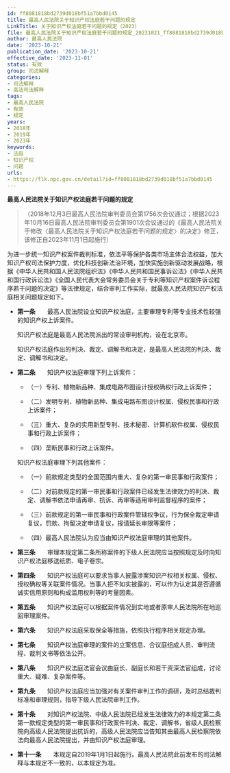 ```yaml
---
id: ff8081818bd2739d018bf51a7bbd0145
title: 最高人民法院关于知识产权法庭若干问题的规定
LinkTitle: 关于知识产权法庭若干问题的规定（2023）
file: 最高人民法院关于知识产权法庭若干问题的规定_20231021_ff8081818bd2739d018bf51a7bbd0145.docx
author: 最高人民法院
date: '2023-10-21'
publication_date: '2023-10-21'
effective_date: '2023-11-01'
status: 有效
group: 司法解释
categories:
- 司法解释
- 高法司法解释
tags:
- 最高人民法院
- 有效
- 规定
years:
- 2018年
- 2019年
- 2023年
keywords:
- 法庭
- 知识产权
- 问题
urls:
- https://flk.npc.gov.cn/detail?id=ff8081818bd2739d018bf51a7bbd0145
---
```


**最高人民法院关于知识产权法庭若干问题的规定**

> （2018年12月3日最高人民法院审判委员会第1756次会议通过；根据2023年10月16日最高人民法院审判委员会第1901次会议通过的《最高人民法院关于修改〈最高人民法院关于知识产权法庭若干问题的规定〉的决定》修正，该修正自2023年11月1日起施行）

为进一步统一知识产权案件裁判标准，依法平等保护各类市场主体合法权益，加大知识产权司法保护力度，优化科技创新法治环境，加快实施创新驱动发展战略，根据《中华人民共和国人民法院组织法》《中华人民共和国民事诉讼法》《中华人民共和国行政诉讼法》《全国人民代表大会常务委员会关于专利等知识产权案件诉讼程序若干问题的决定》等法律规定，结合审判工作实际，就最高人民法院知识产权法庭相关问题规定如下。

- **第一条**　　最高人民法院设立知识产权法庭，主要审理专利等专业技术性较强的知识产权上诉案件。

  知识产权法庭是最高人民法院派出的常设审判机构，设在北京市。

  知识产权法庭作出的判决、裁定、调解书和决定，是最高人民法院的判决、裁定、调解书和决定。

- **第二条**　　知识产权法庭审理下列上诉案件：

  - （一）专利、植物新品种、集成电路布图设计授权确权行政上诉案件；

  - （二）发明专利、植物新品种、集成电路布图设计权属、侵权民事和行政上诉案件；

  - （三）重大、复杂的实用新型专利、技术秘密、计算机软件权属、侵权民事和行政上诉案件；

  - （四）垄断民事和行政上诉案件。

  知识产权法庭审理下列其他案件：

  - （一）前款规定类型的全国范围内重大、复杂的第一审民事和行政案件；

  - （二）对前款规定的第一审民事和行政案件已经发生法律效力的判决、裁定、调解书依法申请再审、抗诉、再审等适用审判监督程序的案件；

  - （三）前款规定的第一审民事和行政案件管辖权争议，行为保全裁定申请复议，罚款、拘留决定申请复议，报请延长审限等案件；

  - （四）最高人民法院认为应当由知识产权法庭审理的其他案件。

- **第三条**　　审理本规定第二条所称案件的下级人民法院应当按照规定及时向知识产权法庭移送纸质、电子卷宗。

- **第四条**　　知识产权法庭可以要求当事人披露涉案知识产权相关权属、侵权、授权确权等关联案件情况。当事人拒不如实披露的，可以作为认定其是否遵循诚实信用原则和构成滥用权利等的考量因素。

- **第五条**　　知识产权法庭可以根据案件情况到实地或者原审人民法院所在地巡回审理案件。

- **第六条**　　知识产权法庭采取保全等措施，依照执行程序相关规定办理。

- **第七条**　　知识产权法庭审理的案件的立案信息、合议庭组成人员、审判流程、裁判文书等依法公开。

- **第八条**　　知识产权法庭法官会议由庭长、副庭长和若干资深法官组成，讨论重大、疑难、复杂案件等。

- **第九条**　　知识产权法庭应当加强对有关案件审判工作的调研，及时总结裁判标准和审理规则，指导下级人民法院审判工作。

- **第十条**　　对知识产权法院、中级人民法院已经发生法律效力的本规定第二条第一款规定类型的第一审民事和行政案件判决、裁定、调解书，省级人民检察院向高级人民法院提出抗诉的，高级人民法院应当告知其由最高人民检察院依法向最高人民法院提出，并由知识产权法庭审理。

- **第十一条**　　本规定自2019年1月1日起施行。最高人民法院此前发布的司法解释与本规定不一致的，以本规定为准。
